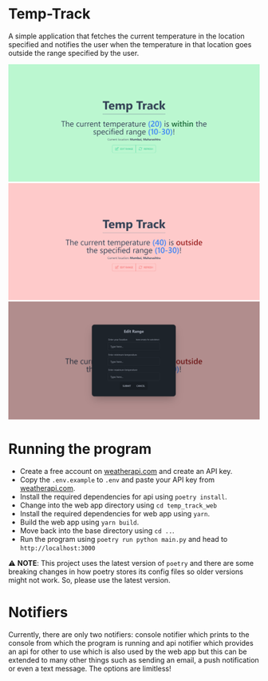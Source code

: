 # Temp-Track

A simple application that fetches the current temperature in the location specified and notifies the user when the temperature in that location goes outside the range specified by the user.

![When temperature is within specified range](docs/Tracker-green.png)
![When temperature is outside specified range](docs/Tracker-red.png)
![Edit location and temperature range](docs/Tracker-edit-form.png)

# Running the program

- Create a free account on [weatherapi.com](weatherapi.com) and create an API key.
- Copy the `.env.example` to `.env` and paste your API key from [weatherapi.com](weatherapi.com).
- Install the required dependencies for api using `poetry install`.
- Change into the web app directory using `cd temp_track_web`
- Install the required dependencies for web app using `yarn`.
- Build the web app using `yarn build`.
- Move back into the base directory using `cd ..`.
- Run the program using `poetry run python main.py` and head to `http://localhost:3000`

:warning: **NOTE**: This project uses the latest version of `poetry` and there are some breaking changes in how poetry stores its config files so older versions might not work. So, please use the latest version.

# Notifiers

Currently, there are only two notifiers: console notifier which prints to the console from which the program is running and api notifier which provides an api for other to use which is also used by the web app but this can be extended to many other things such as sending an email, a push notification or even a text message. The options are limitless!
